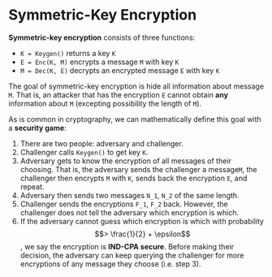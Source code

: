 # Symmetric-Key Encryption

__Symmetric-key encryption__ consists of three functions:

- `K = Keygen()` returns a key `K`
- `E = Enc(K, M)` encrypts a message `M` with key `K`
- `M = Dec(K, E)` decrypts an encrypted message `E` with key `K`

The goal of symmetric-key encryption is hide all information about message `M`. That is, an attacker that has the encryption `E` cannot obtain __any__ information about `M` (excepting possibility the length of `M`).

As is common in cryptography, we can mathematically define this goal with a __security game__:

1. There are two people: adversary and challenger.
2. Challenger calls `Keygen()` to get key `K`.
3. Adversary gets to know the encryption of all messages of their choosing. That is, the adversary sends the challenger a message`M`, the challenger then encrypts `M` with `K`, sends back the encryption `E`, and repeat.
4. Adversary then sends two messages `N_1`, `N_2` of the same length.
5. Challenger sends the encryptions `F_1`, `F_2` back. However, the challenger does not tell the adversary which encryption is which.
6. If the adversary cannot guess which encryption is which with probability $$> \frac{1}{2} + \epsilon$$, we say the encryption is __IND-CPA secure__. Before making their decision, the adversary can keep querying the challenger for more encryptions of any message they choose (i.e. step 3).